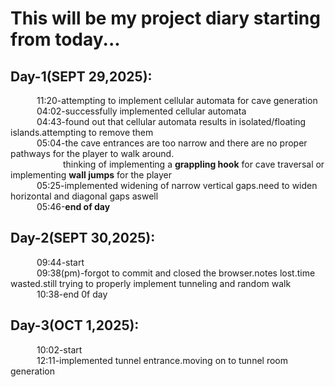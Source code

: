 # This will be my project diary starting from today...

## Day-1(SEPT 29,2025):  
&emsp;&emsp;&emsp;11:20-attempting to implement cellular automata for cave generation  
&emsp;&emsp;&emsp;04:02-successfully implemented cellular automata  
&emsp;&emsp;&emsp;04:43-found out that cellular automata results in isolated/floating islands.attempting to remove them  
&emsp;&emsp;&emsp;05:04-the cave entrances are too narrow and there are no proper pathways for the player to walk around.  
&emsp;&emsp;&emsp;&emsp;&emsp;&emsp;thinking of implementing a **grappling hook** for cave traversal or implementing **wall jumps** for the player  
&emsp;&emsp;&emsp;05:25-implemented widening of narrow vertical gaps.need to widen horizontal and diagonal gaps aswell  
&emsp;&emsp;&emsp;05:46-**end of day**  

## Day-2(SEPT 30,2025):  
&emsp;&emsp;&emsp;09:44-start  
&emsp;&emsp;&emsp;09:38(pm)-forgot to commit and closed the browser.notes lost.time wasted.still trying to properly implement tunneling and random walk  
&emsp;&emsp;&emsp;10:38-end 0f day  

## Day-3(OCT 1,2025):  
&emsp;&emsp;&emsp;10:02-start  
&emsp;&emsp;&emsp;12:11-implemented tunnel entrance.moving on to tunnel room generation
&emsp;&emsp;&emsp;
&emsp;&emsp;&emsp;
